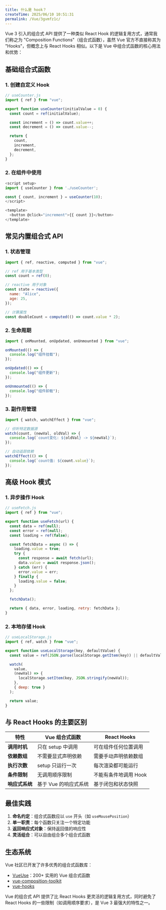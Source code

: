 ```yaml
---
title: 什么是 hook？
createTime: 2025/06/10 10:51:31
permalink: /Vue/3gvmfz1c/
---
```


Vue 3 引入的组合式 API 提供了一种类似 React Hook 的逻辑复用方式，通常我们称之为 "Composition Functions"（组合式函数），虽然 Vue 官方不直接称其为 "Hooks"，但概念上与 React Hooks 相似。以下是 Vue 中组合式函数的核心用法和优势：

## 基础组合式函数

### 1. 创建自定义 Hook

```javascript
// useCounter.js
import { ref } from "vue";

export function useCounter(initialValue = 0) {
  const count = ref(initialValue);

  const increment = () => count.value++;
  const decrement = () => count.value--;

  return {
    count,
    increment,
    decrement,
  };
}
```

### 2. 在组件中使用

```javascript
<script setup>
import { useCounter } from './useCounter';

const { count, increment } = useCounter(10);
</script>

<template>
  <button @click="increment">{{ count }}</button>
</template>
```

## 常见内置组合式 API

### 1. 状态管理

```javascript
import { ref, reactive, computed } from "vue";

// ref 用于基本类型
const count = ref(0);

// reactive 用于对象
const state = reactive({
  name: "Alice",
  age: 25,
});

// 计算属性
const doubleCount = computed(() => count.value * 2);
```

### 2. 生命周期

```javascript
import { onMounted, onUpdated, onUnmounted } from "vue";

onMounted(() => {
  console.log("组件挂载");
});

onUpdated(() => {
  console.log("组件更新");
});

onUnmounted(() => {
  console.log("组件卸载");
});
```

### 3. 副作用管理

```javascript
import { watch, watchEffect } from "vue";

// 侦听特定数据源
watch(count, (newVal, oldVal) => {
  console.log(`count变化: ${oldVal} -> ${newVal}`);
});

// 自动追踪依赖
watchEffect(() => {
  console.log(`count值: ${count.value}`);
});
```

## 高级 Hook 模式

### 1. 异步操作 Hook

```javascript
// useFetch.js
import { ref } from "vue";

export function useFetch(url) {
  const data = ref(null);
  const error = ref(null);
  const loading = ref(false);

  const fetchData = async () => {
    loading.value = true;
    try {
      const response = await fetch(url);
      data.value = await response.json();
    } catch (err) {
      error.value = err;
    } finally {
      loading.value = false;
    }
  };

  fetchData();

  return { data, error, loading, retry: fetchData };
}
```

### 2. 本地存储 Hook

```javascript
// useLocalStorage.js
import { ref, watch } from "vue";

export function useLocalStorage(key, defaultValue) {
  const value = ref(JSON.parse(localStorage.getItem(key)) || defaultValue);

  watch(
    value,
    (newVal) => {
      localStorage.setItem(key, JSON.stringify(newVal));
    },
    { deep: true }
  );

  return value;
}
```

## 与 React Hooks 的主要区别

| 特性           | Vue 组合式函数        | React Hooks           |
| -------------- | --------------------- | --------------------- |
| **调用时机**   | 只在 setup 中调用     | 可在组件任何位置调用  |
| **依赖数组**   | 不需要显式声明依赖    | 需要手动声明依赖数组  |
| **执行次数**   | setup 只运行一次      | 每次渲染都可能运行    |
| **条件限制**   | 无调用顺序限制        | 不能有条件地调用 Hook |
| **响应式系统** | 基于 Vue 的响应式系统 | 基于闭包和状态快照    |

## 最佳实践

1. **命名约定**：组合式函数应以 `use` 开头（如 `useMousePosition`）
2. **单一职责**：每个函数只关注一个特定功能
3. **返回响应式对象**：保持返回值的响应性
4. **灵活组合**：可以自由组合多个组合式函数

## 生态系统

Vue 社区已开发了许多优秀的组合式函数库：

- [VueUse](https://vueuse.org/)：200+ 实用的 Vue 组合式函数
- [vue-composition-toolkit](https://github.com/LinusBorg/vue-composition-toolkit)
- [vue-hooks](https://github.com/u3u/vue-hooks)

Vue 的组合式 API 提供了比 React Hooks 更灵活的逻辑复用方式，同时避免了 React Hooks 的一些限制（如调用顺序要求），是 Vue 3 最强大的特性之一。
